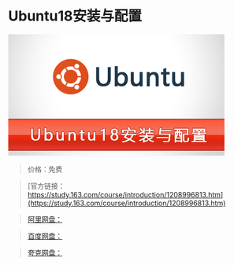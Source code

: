 # Ubuntu18安装与配置

![img](../../../assets/study163/free/1e4ab4c333a14f018627689fb3235b6a.png)

> 价格：免费

> [官方链接：https://study.163.com/course/introduction/1208996813.htm](https://study.163.com/course/introduction/1208996813.htm)

> [阿里网盘：]()

> [百度网盘：]()

> [夸克网盘：]()

